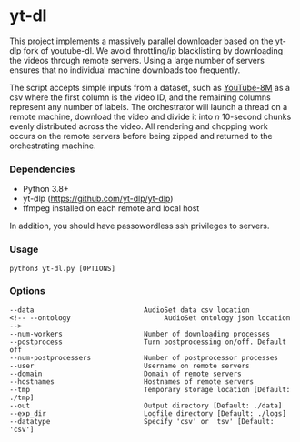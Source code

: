 # yt-dl

This project implements a massively parallel downloader based on the yt-dlp fork of youtube-dl. We avoid throttling/ip blacklisting by downloading the videos through remote servers. Using a large number of servers ensures that no individual machine downloads too frequently.

The script accepts simple inputs from a dataset, such as [YouTube-8M](https://research.google.com/youtube8m/) as a csv where the first column is the video ID, and the remaining columns represent any number of labels. The orchestrator will launch a thread on a remote machine, download the video and divide it into $n$ 10-second chunks evenly distributed across the video. All rendering and chopping work occurs on the remote servers before being zipped and returned to the orchestrating machine.

### Dependencies

- Python 3.8+
- yt-dlp (https://github.com/yt-dlp/yt-dlp)
- ffmpeg installed on each remote and local host

In addition, you should have passowordless ssh privileges to servers.

### Usage

```
python3 yt-dl.py [OPTIONS]
```

### Options

    --data                           AudioSet data csv location
    <!-- --ontology                       AudioSet ontology json location -->
    --num-workers                    Number of downloading processes
    --postprocess                    Turn postprocessing on/off. Default off
    --num-postprocessers             Number of postprocessor processes
    --user                           Username on remote servers
    --domain                         Domain of remote servers
    --hostnames                      Hostnames of remote servers
    --tmp                            Temporary storage location [Default: ./tmp]
    --out                            Output directory [Default: ./data]
    --exp_dir                        Logfile directory [Default: ./logs]
    --datatype                       Specify 'csv' or 'tsv' [Default: 'csv']
